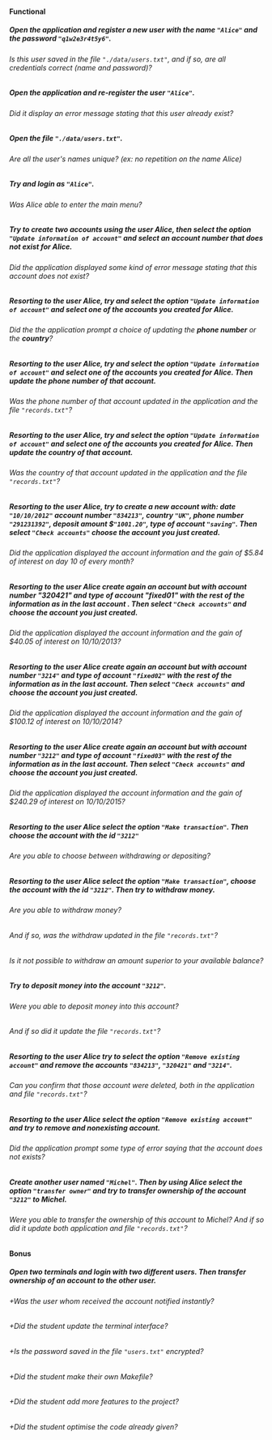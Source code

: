 #### Functional

##### Open the application and register a new user with the name `"Alice"` and the password `"q1w2e3r4t5y6"`.

###### Is this user saved in the file `"./data/users.txt"`, and if so, are all credentials correct (name and password)?

##### Open the application and re-register the user `"Alice"`.

###### Did it display an error message stating that this user already exist?

##### Open the file `"./data/users.txt"`.

###### Are all the user's names unique? (ex: no repetition on the name Alice)

##### Try and login as `"Alice"`.

###### Was Alice able to enter the main menu?

##### Try to create two accounts using the user Alice, then select the option `"Update information of account"` and select an account number that does not exist for Alice.

###### Did the application displayed some kind of error message stating that this account does not exist?

##### Resorting to the user Alice, try and select the option `"Update information of account"` and select one of the accounts you created for Alice.

###### Did the the application prompt a choice of updating the **phone number** or the **country**?

##### Resorting to the user Alice, try and select the option `"Update information of account"` and select one of the accounts you created for Alice. Then update the phone number of that account.

###### Was the phone number of that account updated in the application and the file `"records.txt"`?

##### Resorting to the user Alice, try and select the option `"Update information of account"` and select one of the accounts you created for Alice. Then update the country of that account.

###### Was the country of that account updated in the application and the file `"records.txt"`?

##### Resorting to the user Alice, try to create a new account with: date `"10/10/2012"` account number `"834213"`, country `"UK"`, phone number `"291231392"`, deposit amount  $`"1001.20"`, type of account `"saving"`. Then select `"Check accounts"` choose the account you just created.

###### Did the application displayed the account information and the gain of $5.84 of interest on day 10 of every month?

##### Resorting to the user Alice create again an account but with account number "320421" and type of account "fixed01" with the rest of the information as in the last account . Then select `"Check accounts"` and choose the account you just created.

###### Did the application displayed the account information and the gain of $40.05 of interest on 10/10/2013?

##### Resorting to the user Alice create again an account but with account number `"3214"` and type of account `"fixed02"` with the rest of the information as in the last account. Then select `"Check accounts"` and choose the account you just created.

###### Did the application displayed the account information and the gain of $100.12 of interest on 10/10/2014?

##### Resorting to the user Alice create again an account but with account number `"3212"` and type of account `"fixed03"` with the rest of the information as in the last account. Then select `"Check accounts"` and choose the account you just created.

###### Did the application displayed the account information and the gain of $240.29 of interest on 10/10/2015?

##### Resorting to the user Alice select the option `"Make transaction"`. Then choose the account with the id `"3212"`

###### Are you able to choose between withdrawing or depositing?

##### Resorting to the user Alice select the option `"Make transaction"`, choose the account with the id `"3212"`. Then try to withdraw money.

###### Are you able to withdraw money?

###### And if so, was the withdraw updated in the file `"records.txt"`?

###### Is it not possible to withdraw an amount superior to your available balance?

##### Try to deposit money into the account `"3212"`.

###### Were you able to deposit money into this account?

###### And if so did it update the file `"records.txt"`?

##### Resorting to the user Alice try to select the option `"Remove existing account"` and remove the accounts `"834213"`, `"320421"` and `"3214"`.

###### Can you confirm that those account were deleted, both in the application and file `"records.txt"`?

##### Resorting to the user Alice select the option `"Remove existing account"` and try to remove and nonexisting account.

###### Did the application prompt some type of error saying that the account does not exists?

##### Create another user named `"Michel"`. Then by using Alice select the option `"transfer owner"` and try to transfer ownership of the account `"3212"` to Michel.

###### Were you able to transfer the ownership of this account to Michel? And if so did it update both application and file `"records.txt"`?

#### Bonus

##### Open two terminals and login with two different users. Then transfer ownership of an account to the other user.

###### +Was the user whom received the account notified instantly?

###### +Did the student update the terminal interface?

###### +Is the password saved in the file `"users.txt"` encrypted?

###### +Did the student make their own Makefile?

###### +Did the student add more features to the project?

###### +Did the student optimise the code already given?
